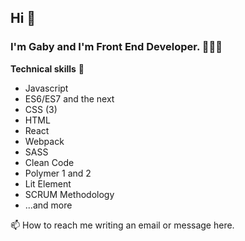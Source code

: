 ## Hi 👋
### I'm Gaby and I'm Front End Developer. 👩🏾‍💻

**Technical skills** 🚀
- Javascript
- ES6/ES7 and the next
- CSS (3)
- HTML
- React
- Webpack
- SASS
- Clean Code
- Polymer 1 and 2
- Lit Element
- SCRUM Methodology
- ...and more

📫 How to reach me writing an email or message here.

